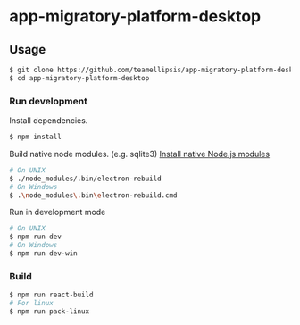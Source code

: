 # app-migratory-platform-desktop

## Usage
``` bash
$ git clone https://github.com/teamellipsis/app-migratory-platform-desktop
$ cd app-migratory-platform-desktop
```
### Run development
Install dependencies.
``` bash
$ npm install
```
Build native node modules. (e.g. sqlite3) [Install native Node.js modules](https://electronjs.org/docs/tutorial/using-native-node-modules)
``` bash
# On UNIX
$ ./node_modules/.bin/electron-rebuild
# On Windows
$ .\node_modules\.bin\electron-rebuild.cmd
```
Run in development mode
``` bash
# On UNIX
$ npm run dev
# On Windows
$ npm run dev-win
```
### Build
``` bash
$ npm run react-build
# For linux
$ npm run pack-linux
```
